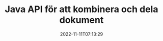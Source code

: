 ---
############################# Static ############################
layout: "product"
date: 2022-11-11T07:13:29
draft: false

product: "Merger"
product_tag: "merger"
platform: "Java"
platform_tag: "java"

############################# Head ############################
head_title: "Java Document Merging API | slå samman och ta bort Word Excel PDF XPS EPUB"
head_description: "Dokument sammanslagna API för Java. Slå samman, dela, byt, ordna om och ta bort sidor i PDF, Microsoft Word, Excel, presentationer, Visio, XPS och EPUB-format."

############################# Header ############################
title: "Java API för att kombinera och dela dokument"
description: "Utveckla högpresterande appar som kan kombinera, rippa, blanda, klippa eller ta bort sidor, bilder och diagram när du är på språng."
button:
    enable: true

############################# SubMenu ############################
submenu:
    enable: true
    
    left:
        img_alt: "GroupDocs.Merger for Java"
        image: "https://www.groupdocs.cloud/templates/groupdocs/images/product-logos/groupdocs-merger-java.png"
        product: "GroupDocs.Merger"
        platform: "Java"

    middle:
        button:
            # button loop
            - link: "#overview"
              text: "Översikt"

            # button loop
            - link: "#features"
              text: "Funktioner"

            # button loop
            - link: "#support"
              text: "Stöd"

            # button loop
            - link: "https://products.groupdocs.app/merger"
              text: "Live-demo"

            # button loop
            - link: "https://purchase.groupdocs.com/pricing/merger/java"
              text: "Prissättning"

    right:
        link_download: "https://downloads.groupdocs.com/merger"
        link_learn: "https://docs.groupdocs.com/merger/java/"
        link_buy: "https://purchase.groupdocs.com"

############################# Overview ############################
overview:
    enable: true
    content: |
      GroupDocs.Merger för Java gör att du snabbt kan utveckla top-line affärsapplikationer i Java. Med lite kodning kan dina Java-applikationer slå samman, rippa, blanda, klippa ut och ta bort en sida eller en grupp av sidor, bilder och diagram. Sammanfogningsoperationer kan också utföras på säkra filer av känt och okänt format genom att tillämpa eller ta bort lösenordsskydd.  

      
    tabs:
      enable: true
      
      ## TAB ONE ##
      tab_one:
        description: |
          Följande är en översikt över GroupDocs.Merger för Java:
      
        left:
          enable: true
          icon: "fab fa-html5"
          title: "Dokumentoperationer"
          content: |
            * Ändra sidordning
            * Ta bort eller ta bort sidor
            * Dela eller bryt dokument
            * Byt eller blanda två sidor
            * Trimma enstaka eller flera sidor
            * Slå ihop flera dokument
        
        right:
          enable: true
          icon: "fab fa-html5"
          title: "Säkerhetsverksamhet"
          content: |
            * Ställ in dokumentsäkerhet
            * Kontrollera dokumentsäkerhetsstatus
            * Ställ in dokumentlösenord
            * Uppdatera dokumentlösenordet
            * Ta bort dokumentlösenordet
      
      ## TAB TWO ##
      tab_two:
        description: |
          GroupDocs.Merger för Java stöder sammanslagning av följande [dokumentfilformat](https://docs.groupdocs.com/merger/java/supported-document-formats/):

        left:
          enable: true
          table:
            # table loop
            - title: "Microsoft Office"
              content: |
                * **Word:** DOC, DOCX, DOCM, DOT, DOTX, DOTM, RTF, TXT
                * **Excel:** XLS, XLSX, XLSM, XLSB, XLTM, XLT, XLTM, XLTX, XLAM, SXC, SpreadsheetML
                * **PowerPoint:** PPT, PPTX, PPS, PPSX, PPSM, POT, POTM, POTX, PPTM
                * **OneNote:** EN

        right:
          enable: true
          table:
            # table loop
            - title: "OpenDocument och andra format"
              content: |
                * **OpenDocument-format**: ODT, OTT, ODP, OTP, ODS
                * **Fast layout**: PDF, XPS
                * **Bilder**: BMP, PNG, TIFF
                * **Webb**: HTML, MHT, MHTML
                * **Text**: TXT, CSV, TSV
                * **LaTex**: TEX
                * **E-bok**: EPUB

      ## TAB THREE ##
      tab_three:
        description: |
          GroupDocs.Merger for Java stöder följande operativsystem, ramar och pakethanterare:
        
        left:
          enable: true
          table:
            # table loop
            - icon: "fab fa-windows"
              title: "Operativsystem"
              content: |
                * Microsoft Windows Desktop
                * Microsoft Windows Server
                * Linux
                * Mac OS

            # table loop
            - icon: "fas fa-code"
              title: "Ramar som stöds"
              content: |
                * Java 7 (1.7)
                * Java 8 (1.8)
                * Java 10
                * Java 11 och högre

        right:
          enable: true
          table:
            # table loop
            - icon: "fas fa-box"
              title: "Bygg automationsverktyg"
              content: |
                * Maven

            # table loop
            - icon: "fas fa-tools"
              title: "Utvecklingsmiljöer"
              content: |
                * NetBeans
                * IntelliJ IDÉ
                * Förmörkelse
                
                

############################# Features ############################
features:
    enable: true
    title: "GroupDocs.Merger för Java-funktioner"

    feature:
      # feature loop
      - icon: "fas fa-copy"
        content: "Slå samman olika sidor, bilder och diagram till en enda fil"
       
      # feature loop
      - icon: "fas fa-eye"
        content: "Rippa och dela upp enorma dokument i flera mindre filer"

      # feature loop
      - icon: "fas fa-bolt"
        content: "Blanda och organisera om sidor, bilder eller diagram"
      
      # feature loop
      - icon: "fas fa-file-powerpoint"
        content: "Byt ut och byt två sidor, bilder eller diagram mellan varandra i ett dokument"

      # feature loop
      - icon: "fas fa-code"
        content: "Klipp ut och trimma dokument genom att ta bort specifika sidor, diabilder eller diagram"

      # feature loop
      - icon: "fas fa-cloud"
        content: "Ta bort enstaka eller samling av sidor, bilder eller diagram"

      # feature loop
      - icon: "fas fa-remove-format"
        content: "Sy och slå ihop ett stort antal dokument i omgångar"

      # feature loop
      - icon: "fas fa-comment-slash"
        content: "Kontrollera programmerat i Java om ett dokument är skyddat med ett lösenord"

      # feature loop
      - icon: "fas fa-location-arrow"
        content: "Ställ in, återställ och ta bort lösenord för kända och okända dokumentformat"

      # feature loop
      - icon: "fas fa-border-all"
        content: "Dela en textfil till flera efter radnummer"

      # feature loop
      - icon: "fas fa-wrench"
        content: "Få bildrepresentation av dokumentsidor"

      # feature loop
      - icon: "fas fa-columns"
        content: "Slå samman flera dokument av olika format till en enda PDF-fil"

      # feature loop
      - icon: "fas fa-file-word"
        content: "Infoga OLE-objekt i PDF, Word, Excel, PowerPoint och öppna dokumentformat"

      # feature loop
      - icon: "fas fa-envelope"
        content: "Bifoga filer programmatiskt till ett PDF-dokument"

      # feature loop
      - icon: "fas fa-print"
        content: "Lägg till dokument till diagram via OLE-objekt"

      # feature loop
      - icon: "fas fa-file-archive"
        content: "Slå samman olika typer av dokument (DOC, XLS, PPT etc) till en enda PDF-fil"

      # feature loop
      - icon: "fas fa-lock"
        content: "Importera enkelt OLE-objekt till filtyperna Microsoft Word, Excel, Presentation och OpenDocument"

      # feature loop
      - icon: "fas fa-file-code"
        content: "Lägg till andra dokument till diagramsidan via OLE-objekt"

    more_feature:
      # more_feature_loop
      - title: "Ta bort önskade sidor från dokument"
        content: |
          GroupDocs.Merger for Java API låter dig välja och ta bort oönskade sidor från ditt dokument.
      
      # more_feature_loop
      - title: "Kontrollera lösenord för okänt dokumentformat"
        content: "Även om formatet för ett visst dokument är okänt, låter GroupDocs.Merger för Java dig kontrollera och hämta dokumentlösenordet, om det är tillgängligt."

      # more_feature_loop
      - title: "Gå med i lösenordsskyddade dokument av kända format"
        content: "GroupDocs.Merger for Java API låter dig få en lista över dokument av kända och okända format."

############################# Support ############################
support:
    enable: true

############################# Solutions ############################
solutions:
    enable: true
    title: "GroupDocs.Merger erbjuder API:er för sammanslagning av dokument för andra populära utvecklingsmiljöer"

    solution:
        # solution loop
        - img_alt: "GroupDocs.Merger för .NET"
          image: "https://www.groupdocs.cloud/templates/groupdocs/images/product-logos/groupdocs-merger-net.png"
          product: "GroupDocs.Merger"
          platform: ".NET"
          link: "/merger/net/"

############################# Back to top ###############################
back_to_top:
  enable: true
---